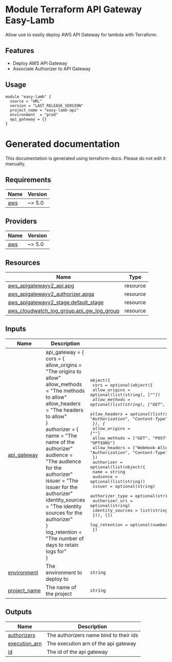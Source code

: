 <!-- BEGIN_TF_DOCS -->
# Module Terraform API Gateway Easy-Lamb

Allow use to easily deploy AWS API Gateway for lambda with Terraform.

## Features

- Deploy AWS API Gateway
- Associate Authorizer to API Gateway

## Usage

```hcl
module "easy-lamb" {
  source = "URL"
  version = "LAST_RELEASE_VERSION"
  project_name = "easy-lamb-api"
  environment  = "prod"
  api_gateway = {}
}
```

# Generated documentation

This documentation is generated using terraform-docs. Please do not edit it manually.

## Requirements

| Name | Version |
|------|---------|
| <a name="requirement_aws"></a> [aws](#requirement\_aws) | ~> 5.0 |

## Providers

| Name | Version |
|------|---------|
| <a name="provider_aws"></a> [aws](#provider\_aws) | ~> 5.0 |

## Resources

| Name | Type |
|------|------|
| [aws_apigatewayv2_api.apg](https://registry.terraform.io/providers/hashicorp/aws/latest/docs/resources/apigatewayv2_api) | resource |
| [aws_apigatewayv2_authorizer.apga](https://registry.terraform.io/providers/hashicorp/aws/latest/docs/resources/apigatewayv2_authorizer) | resource |
| [aws_apigatewayv2_stage.default_stage](https://registry.terraform.io/providers/hashicorp/aws/latest/docs/resources/apigatewayv2_stage) | resource |
| [aws_cloudwatch_log_group.api_gw_log_group](https://registry.terraform.io/providers/hashicorp/aws/latest/docs/resources/cloudwatch_log_group) | resource |

## Inputs

| Name | Description | Type | Default | Required |
|------|-------------|------|---------|:--------:|
| <a name="input_api_gateway"></a> [api\_gateway](#input\_api\_gateway) | api\_gateway = {<br/>        cors = {<br/>          allow\_origins = "The origins to allow"<br/>          allow\_methods = "The methods to allow"<br/>          allow\_headers = "The headers to allow"<br/>        }<br/>        authorizer = {<br/>          name = "The name of the authorizer"<br/>          audience = "The audience for the authorizer"<br/>          issuer = "The issuer for the authorizer"<br/>          identity\_sources = "The identity sources for the authorizer"<br/>        }<br/>        log\_retention = "The number of days to retain logs for"<br/>    } | <pre>object({<br/>    cors = optional(object({<br/>      allow_origins = optional(list(string), ["*"])<br/>      allow_methods = optional(list(string), ["GET", "POST", "PUT", "DELETE", "OPTIONS"])<br/>      allow_headers = optional(list(string), ["WebHook-Allowed-Origin", "Authorization", "Content-Type"])<br/>      }), {<br/>      allow_origins = ["*"]<br/>      allow_methods = ["GET", "POST", "PUT", "DELETE", "OPTIONS"]<br/>      allow_headers = ["WebHook-Allowed-Origin", "Authorization", "Content-Type"]<br/>    })<br/>    authorizer = optional(list(object({<br/>      name             = string<br/>      audience         = optional(list(string))<br/>      issuer           = optional(string)<br/>      authorizer_type  = optional(string, "JWT")<br/>      authorizer_uri   = optional(string)<br/>      identity_sources = list(string)<br/>    })), [])<br/>    log_retention = optional(number, 14)<br/>  })</pre> | n/a | yes |
| <a name="input_environment"></a> [environment](#input\_environment) | The environment to deploy to | `string` | n/a | yes |
| <a name="input_project_name"></a> [project\_name](#input\_project\_name) | The name of the project | `string` | n/a | yes |

## Outputs

| Name | Description |
|------|-------------|
| <a name="output_authorizers"></a> [authorizers](#output\_authorizers) | The authorizers name bind to their ids |
| <a name="output_execution_arn"></a> [execution\_arn](#output\_execution\_arn) | The execution arn of the api gateway |
| <a name="output_id"></a> [id](#output\_id) | The id of the api gateway |
<!-- END_TF_DOCS -->